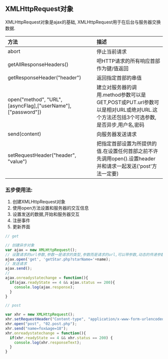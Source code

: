 ## XMLHttpRequest对象

XMLHttpRequest对象是ajax的基础, XMLHttpRequest用于在后台与服务器交换数据.

|方法|描述|
|:-|:-|
|abort|停止当前请求|
|getAllResponseHeaders()|吧HTTP请求的所有响应首部作为键/值返回|
|getResponseHeader("header")|返回指定首部的串值|
|open("method", "URL", [asyncFlag],["userName"],["password"])|建立对服务器的调用.method参数可以是GET,POST或PUT.url参数可以是相对URL或绝对URL.这个方法还包括3个可选参数,是否异步,用户名,密码|
|send(content)|向服务器发送请求|
|setRequestHeader("header", "value")|把指定首部设置为所提供的值.在设置任何首部之前不许先调用open().设置header并和请求一起发送('post'方法一定要)|

### 五步使用法:

1. 创建XMLHttpRequest对象
2. 使用open方法设置和服务器的交互信息
3. 设置发送的数据,开始和服务器交互
4. 注册事件
5. 更新界面

```js
// get

// 创建异步对象
var ajax = new XMLHttpRequest();
// 设置请求的url参数,参数一是请求的类型,参数而是请求的url,可以带参数,动态的传递参数starName到服务端
ajax.open('get', 'getStar.php?starName='+name);
// 发送请求
ajax.send();
// 
ajax.onreadystatechange = function(){
  if(ajax.readyState == 4 && ajax.status == 200){
    console.log(ajax.response);
  }
}
```

```js
// post

var xhr = new XMLHttpRequest();
xhr.setRequestHeader("Content-type", "application/x-www-form-urlencoded");
xhr.open("post", "02.post.php");
xhr.send("name=fox&age=18");
xhr.onreadystatechange = function(){
  if(xhr.readyState == 4 && xhr.status == 200) {
    console.log(xhr.responseText);
  }
}
```